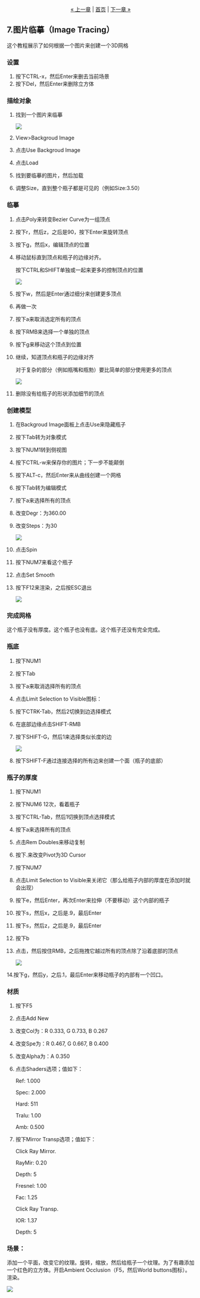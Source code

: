 <p style="text-align:center">
    <a href="./6.html">&laquo; 上一章</a> |
    <a href="./index.html">首页</a>
    | <a href="./8.html">下一章 &raquo;</a>
</p>

## 7.图片临摹（Image Tracing） ##

这个教程展示了如何根据一个图片来创建一个3D网格

### 设置 ###

1. 按下CTRL-x，然后Enter来删去当前场景
2. 按下Del，然后Enter来删除立方体

### 描绘对象 ###

1. 找到一个图片来临摹

	![](img/7/image085.png)

2. View>Backgroud Image
3. 点击Use Backgroud Image
4. 点击Load
5. 找到要临摹的图片，然后加载
6. 调整Size，直到整个瓶子都是可见的（例如Size:3.50）

### 临摹 ###

1. 点击Poly来转变Bezier Curve为一组顶点
2. 按下r，然后z，之后是90，按下Enter来旋转顶点
3. 按下g，然后x，编辑顶点的位置
4. 移动鼠标直到顶点和瓶子的边缘对齐。

	按下CTRL和SHIFT单独或一起来更多的控制顶点的位置
	
	![](img/7/image087.png)

5. 按下w，然后是Enter通过细分来创建更多顶点
6. 再做一次
7. 按下a来取消选定所有的顶点
8. 按下RMB来选择一个单独的顶点
9. 按下g来移动这个顶点到位置
10. 继续，知道顶点和瓶子的边缘对齐

	对于复杂的部分（例如瓶嘴和瓶勃）要比简单的部分使用更多的顶点
 	
 	![](img/7/image089.png)

11. 删除没有给瓶子的形状添加细节的顶点

### 创建模型 ###

1. 在Backgroud Image面板上点击Use来隐藏瓶子
2. 按下Tab转为对象模式
3. 按下NUM1转到侧视图
4. 按下CTRL-w来保存你的图片；下一步不能颠倒
5. 按下ALT-c，然后Enter来从曲线创建一个网格
6. 按下Tab转为编辑模式
7. 按下a来选择所有的顶点
8. 改变Degr：为360.00
9. 改变Steps：为30

	![](img/7/image091.png)
 
10. 点击Spin
11. 按下NUM7来看这个瓶子
12. 点击Set Smooth
13. 按下F12来渲染，之后按ESC退出

	![](img/7/image093.png)

### 完成网格 ###

这个瓶子没有厚度。这个瓶子也没有底。这个瓶子还没有完全完成。

### 瓶底 ###

1. 按下NUM1
2. 按下Tab
3. 按下a来取消选择所有的顶点
4. 点击Limit Selection to Visible图标： 
5. 按下CTRK-Tab，然后2切换到边选择模式
6. 在底部边缘点击SHIFT-RMB
7. 按下SHIFT-G，然后1来选择类似长度的边

	![](img/7/image095.png)

8. 按下SHIFT-F通过连接选择的所有边来创建一个面（瓶子的底部）

### 瓶子的厚度 ###

1. 按下NUM1
2. 按下NUM6 12次，看着瓶子
3. 按下CTRL-Tab，然后1切换到顶点选择模式
4. 按下a来选择所有的顶点
5. 点击Rem Doubles来移动复制
6. 按下.来改变Pivot为3D Cursor
7. 按下NUM7
8. 点击Limit Selection to Visible来关闭它（那么给瓶子内部的厚度在添加时就会出现）
9. 按下e，然后Enter，再次Enter来拉伸（不要移动）这个内部的瓶子
10. 按下s，然后x，之后是.9，最后Enter
11. 按下s，然后z，之后是.9，最后Enter
12. 按下b
13. 点击，然后按住RMB，之后拖拽它越过所有的顶点除了沿着底部的顶点

	![](img/7/image097.png)

14.按下g，然后y，之后.1，最后Enter来移动瓶子的内部有一个凹口。

### 材质 ###

1. 按下F5
2. 点击Add New
3. 改变Col为：R 0.333, G 0.733, B 0.267
4. 改变Spe为：R 0.467, G 0.667, B 0.400
5. 改变Alpha为：A 0.350
6. 点击Shaders选项；值如下：

	Ref: 1.000

	Spec: 2.000
	
	Hard: 511
	
	Tralu: 1.00
	
	Amb: 0.500

7. 按下Mirror Transp选项；值如下：

	Click Ray Mirror.

	RayMir: 0.20
	
	Depth: 5
	
	Fresnel: 1.00

	Fac: 1.25
	
	Click Ray Transp.
	
	IOR: 1.37
	
	Depth: 5

### 场景： ###

添加一个平面，改变它的纹理。旋转，缩放，然后给瓶子一个纹理。为了有趣添加一个红色的立方体。开启Ambient Occlusion（F5，然后World buttons图标）。渲染。

![](img/7/image099.png)